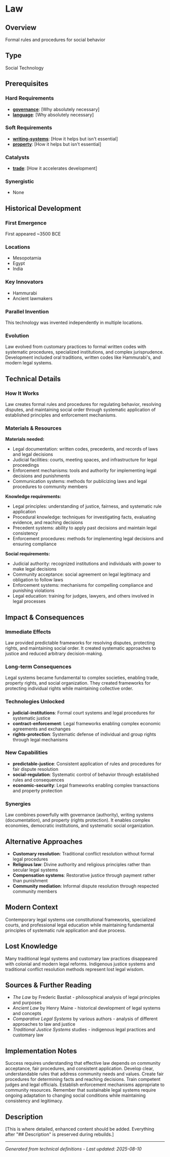 # Law

## Overview
Formal rules and procedures for social behavior

## Type
Social Technology

## Prerequisites

### Hard Requirements
- **[governance](../governance/README.md)**: [Why absolutely necessary]
- **[language](../language/README.md)**: [Why absolutely necessary]

### Soft Requirements
- **[writing-systems](../writing-systems/README.md)**: [How it helps but isn't essential]
- **[property](../property/README.md)**: [How it helps but isn't essential]

### Catalysts
- **[trade](../trade/README.md)**: [How it accelerates development]

### Synergistic
- None

## Historical Development

### First Emergence
First appeared ~3500 BCE

### Locations
- Mesopotamia
- Egypt
- India

### Key Innovators
- Hammurabi
- Ancient lawmakers

### Parallel Invention
This technology was invented independently in multiple locations.

### Evolution
Law evolved from customary practices to formal written codes with systematic procedures, specialized institutions, and complex jurisprudence. Development included oral traditions, written codes like Hammurabi's, and modern legal systems.

## Technical Details

### How It Works
Law creates formal rules and procedures for regulating behavior, resolving disputes, and maintaining social order through systematic application of established principles and enforcement mechanisms.

### Materials & Resources
**Materials needed:**
- Legal documentation: written codes, precedents, and records of laws and legal decisions
- Judicial facilities: courts, meeting spaces, and infrastructure for legal proceedings
- Enforcement mechanisms: tools and authority for implementing legal decisions and punishments
- Communication systems: methods for publicizing laws and legal procedures to community members

**Knowledge requirements:**
- Legal principles: understanding of justice, fairness, and systematic rule application
- Procedural knowledge: techniques for investigating facts, evaluating evidence, and reaching decisions
- Precedent systems: ability to apply past decisions and maintain legal consistency
- Enforcement procedures: methods for implementing legal decisions and ensuring compliance

**Social requirements:**
- Judicial authority: recognized institutions and individuals with power to make legal decisions
- Community acceptance: social agreement on legal legitimacy and obligation to follow laws
- Enforcement systems: mechanisms for compelling compliance and punishing violations
- Legal education: training for judges, lawyers, and others involved in legal processes

## Impact & Consequences

### Immediate Effects
Law provided predictable frameworks for resolving disputes, protecting rights, and maintaining social order. It created systematic approaches to justice and reduced arbitrary decision-making.

### Long-term Consequences
Legal systems became fundamental to complex societies, enabling trade, property rights, and social organization. They created frameworks for protecting individual rights while maintaining collective order.

### Technologies Unlocked
- **judicial-institutions**: Formal court systems and legal procedures for systematic justice
- **contract-enforcement**: Legal frameworks enabling complex economic agreements and exchanges
- **rights-protection**: Systematic defense of individual and group rights through legal mechanisms

### New Capabilities
- **predictable-justice**: Consistent application of rules and procedures for fair dispute resolution
- **social-regulation**: Systematic control of behavior through established rules and consequences
- **economic-security**: Legal frameworks enabling complex transactions and property protection

### Synergies
Law combines powerfully with governance (authority), writing systems (documentation), and property (rights protection). It enables complex economies, democratic institutions, and systematic social organization.

## Alternative Approaches
- **Customary resolution**: Traditional conflict resolution without formal legal procedures
- **Religious law**: Divine authority and religious principles rather than secular legal systems
- **Compensation systems**: Restorative justice through payment rather than punishment
- **Community mediation**: Informal dispute resolution through respected community members

## Modern Context
Contemporary legal systems use constitutional frameworks, specialized courts, and professional legal education while maintaining fundamental principles of systematic rule application and due process.

## Lost Knowledge
Many traditional legal systems and customary law practices disappeared with colonial and modern legal reforms. Indigenous justice systems and traditional conflict resolution methods represent lost legal wisdom.

## Sources & Further Reading
- *The Law* by Frederic Bastiat - philosophical analysis of legal principles and purposes
- *Ancient Law* by Henry Maine - historical development of legal systems and concepts
- *Comparative Legal Systems* by various authors - analysis of different approaches to law and justice
- *Traditional Justice Systems* studies - indigenous legal practices and customary law

## Implementation Notes
Success requires understanding that effective law depends on community acceptance, fair procedures, and consistent application. Develop clear, understandable rules that address community needs and values. Create fair procedures for determining facts and reaching decisions. Train competent judges and legal officials. Establish enforcement mechanisms appropriate to community resources. Remember that sustainable legal systems require ongoing adaptation to changing social conditions while maintaining consistency and legitimacy.

## Description












[This is where detailed, enhanced content should be added. Everything after "## Description" is preserved during rebuilds.]

---
*Generated from technical definitions - Last updated: 2025-08-10*

